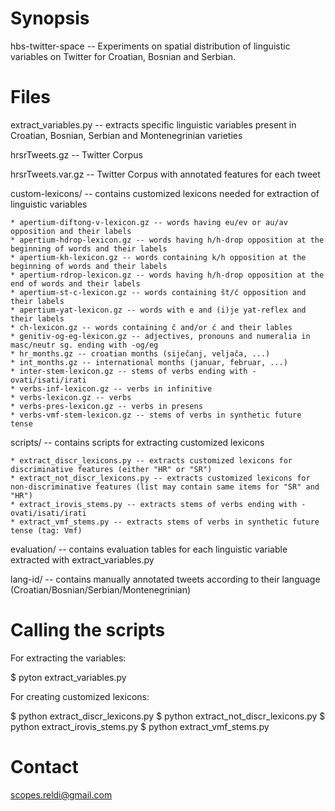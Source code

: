 Synopsis
====

hbs-twitter-space -- Experiments on spatial distribution of linguistic variables on 
Twitter for Croatian, Bosnian and Serbian. 


Files
====

extract_variables.py -- extracts specific linguistic variables present in Croatian, Bosnian, Serbian and Montenegrinian varieties

hrsrTweets.gz -- Twitter Corpus

hrsrTweets.var.gz -- Twitter Corpus with annotated features for each tweet

custom-lexicons/ -- contains customized lexicons needed for extraction of linguistic variables

	* apertium-diftong-v-lexicon.gz -- words having eu/ev or au/av opposition and their labels
	* apertium-hdrop-lexicon.gz -- words having h/h-drop opposition at the beginning of words and their labels
	* apertium-kh-lexicon.gz -- words containing k/h opposition at the beginning of words and their labels
	* apertium-rdrop-lexicon.gz -- words having h/h-drop opposition at the end of words and their labels
	* apertium-st-c-lexicon.gz -- words containing št/ć opposition and their labels
	* apertium-yat-lexicon.gz -- words with e and (i)je yat-reflex and their labels
	* ch-lexicon.gz -- words containing č and/or ć and their lables
	* genitiv-og-eg-lexicon.gz -- adjectives, pronouns and numeralia in masc/neutr sg. ending with -og/eg
	* hr_months.gz -- croatian months (siječanj, veljača, ...)
	* int_months.gz -- international months (januar, februar, ...)
	* inter-stem-lexicon.gz -- stems of verbs ending with -ovati/isati/irati
	* verbs-inf-lexicon.gz -- verbs in infinitive
	* verbs-lexicon.gz -- verbs
	* verbs-pres-lexicon.gz -- verbs in presens
	* verbs-vmf-stem-lexicon.gz -- stems of verbs in synthetic future tense


scripts/ -- contains scripts for extracting customized lexicons

	* extract_discr_lexicons.py -- extracts customized lexicons for discriminative features (either "HR" or "SR")
	* extract_not_discr_lexicons.py -- extracts customized lexicons for non-discriminative features (list may contain same items for "SR" and "HR")
	* extract_irovis_stems.py -- extracts stems of verbs ending with -ovati/isati/irati
	* extract_vmf_stems.py -- extracts stems of verbs in synthetic future tense (tag: Vmf)

evaluation/ -- contains evaluation tables for each linguistic variable extracted with extract_variables.py

lang-id/ -- contains manually annotated tweets according to their language (Croatian/Bosnian/Serbian/Montenegrinian)


Calling the scripts
====

For extracting the variables:

$ pyton extract_variables.py

For creating customized lexicons:

$ python extract_discr_lexicons.py
$ python extract_not_discr_lexicons.py
$ python extract_irovis_stems.py
$ python extract_vmf_stems.py


Contact
====

scopes.reldi@gmail.com



